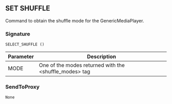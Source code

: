 ## SET SHUFFLE

Command to obtain the shuffle mode for the GenericMediaPlayer.


### Signature

`SELECT_SHUFFLE ()`


| Parameter | Description |
| --- | --- |
| MODE |  One of the modes returned with the \<shuffle\_modes\> tag |


### SendToProxy

`None`